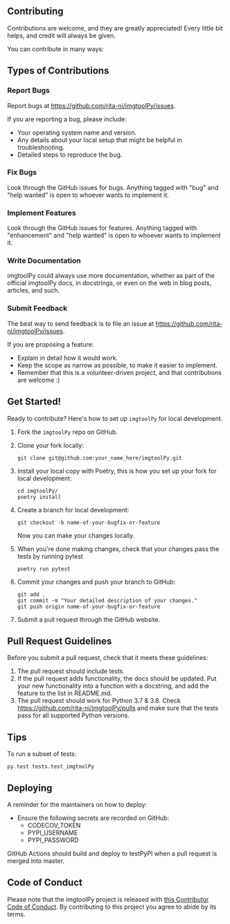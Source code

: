
## Contributing

Contributions are welcome, and they are greatly appreciated! Every little bit
helps, and credit will always be given.

You can contribute in many ways:

## Types of Contributions


### Report Bugs

Report bugs at https://github.com/rita-ni/imgtoolPy/issues.

If you are reporting a bug, please include:

* Your operating system name and version.
* Any details about your local setup that might be helpful in troubleshooting.
* Detailed steps to reproduce the bug.

### Fix Bugs

Look through the GitHub issues for bugs. Anything tagged with "bug" and "help
wanted" is open to whoever wants to implement it.

### Implement Features

Look through the GitHub issues for features. Anything tagged with "enhancement"
and "help wanted" is open to whoever wants to implement it.

### Write Documentation

imgtoolPy could always use more documentation, whether as part of the
official imgtoolPy docs, in docstrings, or even on the web in blog posts,
articles, and such.

### Submit Feedback

The best way to send feedback is to file an issue at https://github.com/rita-ni/imgtoolPy/issues.

If you are proposing a feature:

* Explain in detail how it would work.
* Keep the scope as narrow as possible, to make it easier to implement.
* Remember that this is a volunteer-driven project, and that contributions
  are welcome :)

## Get Started!

Ready to contribute? Here's how to set up `imgtoolPy` for local development.

1. Fork the `imgtoolPy` repo on GitHub.

2. Clone your fork locally:

	```
	git clone git@github.com:your_name_here/imgtoolPy.git
	```

3. Install your local copy with Poetry, this is how you set up your fork for local development:

	```
	cd imgtoolPy/
	poetry install
	```

4. Create a branch for local development:

	```
	git checkout -b name-of-your-bugfix-or-feature
	```

   	Now you can make your changes locally.

5. When you're done making changes, check that your changes pass the tests by running pytest

	```
	poetry run pytest
	```

6. Commit your changes and push your branch to GitHub:

	```
	git add .
	git commit -m "Your detailed description of your changes."
	git push origin name-of-your-bugfix-or-feature
	```

7. Submit a pull request through the GitHub website.

## Pull Request Guidelines

Before you submit a pull request, check that it meets these guidelines:

1. The pull request should include tests.
2. If the pull request adds functionality, the docs should be updated. Put
   your new functionality into a function with a docstring, and add the
   feature to the list in README.md.
3. The pull request should work for Python 3.7 & 3.8. Check https://github.com/rita-ni/imgtoolPy/pulls and make sure that the tests pass for all supported Python versions.

## Tips

To run a subset of tests:

```
py.test tests.test_imgtoolPy
```

## Deploying

A reminder for the maintainers on how to deploy:

- Ensure the following secrets are recorded on GitHub:
	- CODECOV_TOKEN	
	- PYPI_USERNAME
 	- PYPI_PASSWORD	

 GitHub Actions should build and deploy to testPyPI when a pull request is merged into master.

## Code of Conduct

Please note that the imgtoolPy project is released with [this Contributor Code of Conduct](CONDUCT.md). By contributing to this project you agree to abide by its terms.
